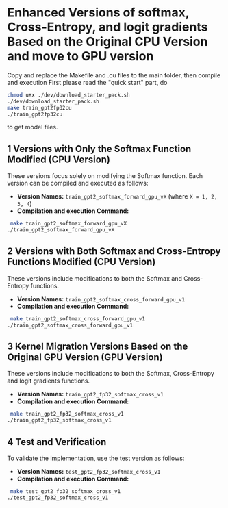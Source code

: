 # Enhanced Versions of softmax, Cross-Entropy, and logit gradients Based on the Original CPU Version and move to GPU version
Copy and replace the Makefile and .cu files to the main folder, then compile and execution
First please read the "quick start" part, do
```bash
chmod u+x ./dev/download_starter_pack.sh
./dev/download_starter_pack.sh
make train_gpt2fp32cu
./train_gpt2fp32cu
```
to get model files.

## 1 Versions with Only the Softmax Function Modified (CPU Version)
These versions focus solely on modifying the Softmax function. Each version can be compiled and executed as follows:

- **Version Names:** `train_gpt2_softmax_forward_gpu_vX` (where `X = 1, 2, 3, 4`)
- **Compilation and execution Command:**
```bash
 make train_gpt2_softmax_forward_gpu_vX
./train_gpt2_softmax_forward_gpu_vX
```

## 2 Versions with Both Softmax and Cross-Entropy Functions Modified (CPU Version)
These versions include modifications to both the Softmax and Cross-Entropy functions.

- **Version Names:** `train_gpt2_softmax_cross_forward_gpu_v1`
- **Compilation and execution Command:**
```bash
 make train_gpt2_softmax_cross_forward_gpu_v1
./train_gpt2_softmax_cross_forward_gpu_v1
```
## 3 Kernel Migration Versions Based on the Original GPU Version (GPU Version)
These versions include modifications to both the Softmax, Cross-Entropy and logit gradients functions.

- **Version Names:** `train_gpt2_fp32_softmax_cross_v1`
- **Compilation and execution Command:**
```bash
 make train_gpt2_fp32_softmax_cross_v1
./train_gpt2_fp32_softmax_cross_v1
```

## 4 Test and Verification
To validate the implementation, use the test version as follows:

- **Version Names:** `test_gpt2_fp32_softmax_cross_v1`
- **Compilation and execution Command:**
```bash
 make test_gpt2_fp32_softmax_cross_v1
./test_gpt2_fp32_softmax_cross_v1
```
